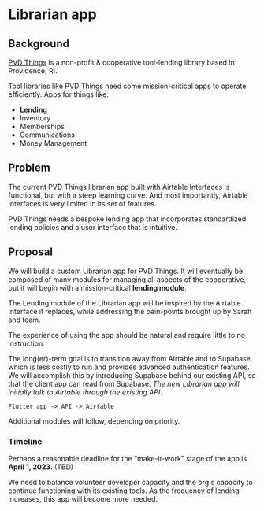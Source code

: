 # Librarian app

## Background

[PVD Things](https://www.pvdthings.coop) is a non-profit & cooperative tool-lending library based in Providence, RI.

Tool libraries like PVD Things need some mission-critical apps to operate efficiently. Apps for things like:

- **Lending**
- Inventory
- Memberships
- Communications
- Money Management

## Problem

The current PVD Things librarian app built with Airtable Interfaces is functional, but with a steep learning curve. And most importantly, Airtable Interfaces is very limited in its set of features.

PVD Things needs a bespoke lending app that incorporates standardized lending policies and a user interface that is intuitive.

## Proposal

We will build a custom Librarian app for PVD Things. It will eventually be composed of many modules for managing all aspects of the cooperative, but it will begin with a mission-critical **lending module**.

The Lending module of the Librarian app will be inspired by the Airtable Interface it replaces, while addressing the pain-points brought up by Sarah and team.

The experience of using the app should be natural and require little to no instruction.

The long(er)-term goal is to transition away from Airtable and to Supabase, which is less costly to run and provides advanced authentication features. We will accomplish this by introducing Supabase behind our existing API, so that the client app can read from Supabase. _The new Librarian app will initially talk to Airtable through the existing API._

`Flutter app -> API -> Airtable`

Additional modules will follow, depending on priority.

### Timeline

Perhaps a reasonable deadline for the "make-it-work" stage of the app is **April 1, 2023**. (TBD)

We need to balance volunteer developer capacity and the org's capacity to continue functioning with its existing tools. As the frequency of lending increases, this app will become more needed.
